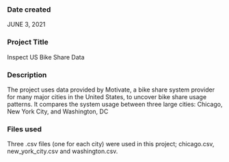 ### Date created
JUNE 3, 2021

### Project Title
Inspect US Bike Share Data

### Description
The project uses data provided by Motivate, a bike share system provider for many major cities in the United States, to uncover bike share usage patterns. It compares the system usage between three large cities: Chicago, New York City, and Washington, DC

### Files used
Three .csv files (one for each city) were used in this project; chicago.csv, new_york_city.csv and washington.csv.